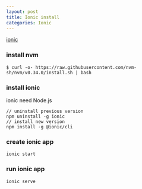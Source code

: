 ```yaml
---
layout: post
title: Ionic install
categories: Ionic
---
```



[ionic](https://ionicframework.com/docs/)

### install nvm

```
$ curl -o- https://raw.githubusercontent.com/nvm-sh/nvm/v0.34.0/install.sh | bash
```

### install ionic

ionic need Node.js

```
// uninstall previous version
npm uninstall -g ionic
// install new version
npm install -g @ionic/cli
```

### create ionic app
```
ionic start
```

### run ionic app
```
ionic serve
```
